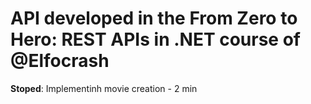 # API developed in the From Zero to Hero: REST APIs in .NET course of @Elfocrash

**Stoped**: Implementinh movie creation - 2 min